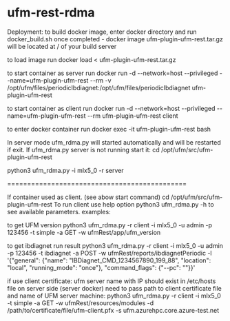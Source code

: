 # ufm-rest-rdma
Deployment:
to build docker image, enter docker directory and run
docker_build.sh
once completed - docker image ufm-plugin-ufm-rest.tar.gz
will be located at / of your build server

to load image run
docker load < ufm-plugin-ufm-rest.tar.gz

to start container as server run
docker run -d --network=host --privileged --name=ufm-plugin-ufm-rest --rm -v /opt/ufm/files/periodicIbdiagnet:/opt/ufm/files/periodicIbdiagnet ufm-plugin-ufm-rest

to start container as client run
docker run -d --network=host --privileged --name=ufm-plugin-ufm-rest --rm ufm-plugin-ufm-rest client

to enter docker container run
docker exec -it ufm-plugin-ufm-rest bash

In server mode ufm_rdma.py will started automatically and will be restarted if exit.
If ufm_rdma.py server is not running start it:
cd /opt/ufm/src/ufm-plugin-ufm-rest

python3 ufm_rdma.py -i mlx5_0 -r server

=============================================

If container used as client. (see abow start command)
cd /opt/ufm/src/ufm-plugin-ufm-rest
To run client use help option
python3 ufm_rdma.py -h to see
available parameters.
examples:

to get UFM version
python3 ufm_rdma.py -r client -i mlx5_0 -u admin -p 123456 -t simple -a GET -w ufmRest/app/ufm_version

to get ibdiagnet run result
python3 ufm_rdma.py -r client -i mlx5_0 -u admin -p 123456 -t ibdiagnet -a POST -w ufmRest/reports/ibdiagnetPeriodic -l '{"general": {"name": "IBDiagnet_CMD_1234567890_199_88", "location": "local", "running_mode": "once"}, "command_flags": {"--pc": ""}}'

if use client certificate:
ufm server name with IP should exist in /etc/hosts file on server side (server docker)
need to pass path to client certificate file and name of UFM server machine: 
python3 ufm_rdma.py -r client -i mlx5_0 -t simple -a GET -w ufmRest/resources/modules -d /path/to/certificate/file/ufm-client.pfx -s ufm.azurehpc.core.azure-test.net
